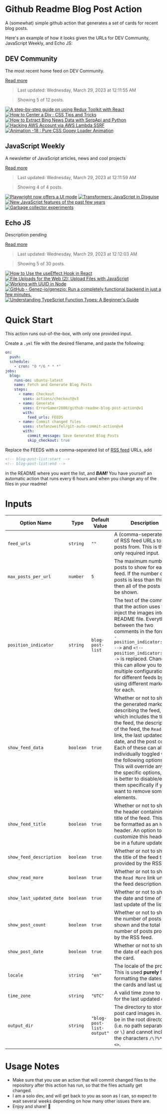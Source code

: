 # Github Readme Blog Post Action

A (somewhat) simple github action that generates a set of cards for recent blog posts.

Here's an example of how it looks given the URLs for DEV Community, JavaScript Weekly, and Echo JS:

<!-- post-list:start -->
## DEV Community

The most recent home feed on DEV Community.

[Read more](https://dev.to)
> Last updated: Wednesday, March 29, 2023 at 12:11:55 AM

> Showing 5 of 12 posts.

[![A step-by-step guide on using Redux Toolkit with React](https://raw.githubusercontent.com/ErrorGamer2000/github-readme-blog-post-action/main/generated_files/DEV_Community/A_step-by-step_guide_on_using_Redux_Toolkit_with_React.svg)](https://dev.to/ifourtechnolab/a-step-by-step-guide-on-using-redux-toolkit-with-react-2485)
[![How to Center a Div : CSS Tips and Tricks](https://raw.githubusercontent.com/ErrorGamer2000/github-readme-blog-post-action/main/generated_files/DEV_Community/How_to_Center_a_Div___CSS_Tips_and_Tricks.svg)](https://dev.to/rutikkpatel/how-to-center-a-div-css-tips-and-tricks-3lfp)
[![How to Extract Bing News Data with SerpApi and Python](https://raw.githubusercontent.com/ErrorGamer2000/github-readme-blog-post-action/main/generated_files/DEV_Community/How_to_Extract_Bing_News_Data_with_SerpApi_and_Python.svg)](https://dev.to/serpapi/how-to-extract-bing-news-data-with-serpapi-and-python-345i)
[![Hacking AWS Account via AWS Lambda SSRF](https://raw.githubusercontent.com/ErrorGamer2000/github-readme-blog-post-action/main/generated_files/DEV_Community/Hacking_AWS_Account_via_AWS_Lambda_SSRF.svg)](https://dev.to/aws-builders/hacking-aws-account-via-aws-lambda-ssrf-nof)
[![Animation -18 : Pure CSS Gooey Loader Animation](https://raw.githubusercontent.com/ErrorGamer2000/github-readme-blog-post-action/main/generated_files/DEV_Community/Animation_-18___Pure_CSS_Gooey_Loader_Animation.svg)](https://dev.to/jon_snow789/animation-18-pure-css-gooey-loader-animation-11pc)


## JavaScript Weekly

A newsletter of JavaScript articles, news and cool projects

[Read more](https://javascriptweekly.com/)
> Last updated: Wednesday, March 29, 2023 at 12:11:59 AM

> Showing 4 of 4 posts.

[![Playwright now offers a UI mode](https://raw.githubusercontent.com/ErrorGamer2000/github-readme-blog-post-action/main/generated_files/JavaScript_Weekly/Playwright_now_offers_a_UI_mode.svg)](https://javascriptweekly.com/issues/631)
[![Transformers: JavaScript in Disguise](https://raw.githubusercontent.com/ErrorGamer2000/github-readme-blog-post-action/main/generated_files/JavaScript_Weekly/Transformers__JavaScript_in_Disguise.svg)](https://javascriptweekly.com/issues/630)
[![New JavaScript features of the past few years](https://raw.githubusercontent.com/ErrorGamer2000/github-readme-blog-post-action/main/generated_files/JavaScript_Weekly/New_JavaScript_features_of_the_past_few_years.svg)](https://javascriptweekly.com/issues/629)
[![Garbage collector experiments](https://raw.githubusercontent.com/ErrorGamer2000/github-readme-blog-post-action/main/generated_files/JavaScript_Weekly/Garbage_collector_experiments.svg)](https://javascriptweekly.com/issues/628)


## Echo JS

Description pending

[Read more](
http://www.echojs.com
)
> Last updated: Wednesday, March 29, 2023 at 12:12:03 AM

> Showing 5 of 30 posts.

[![How to Use the useEffect Hook in React](https://raw.githubusercontent.com/ErrorGamer2000/github-readme-blog-post-action/main/generated_files/_Echo_JS_/How_to_Use_the_useEffect_Hook_in_React.svg)](https://dskcode.com/how-to-use-the-useeffect-hook-in-react)
[![File Uploads for the Web (2): Upload Files with JavaScript](https://raw.githubusercontent.com/ErrorGamer2000/github-readme-blog-post-action/main/generated_files/_Echo_JS_/File_Uploads_for_the_Web_(2)__Upload_Files_with_JavaScript.svg)](https://austingil.com/upload-files-with-javascript/)
[![Working with UUID in Node](https://raw.githubusercontent.com/ErrorGamer2000/github-readme-blog-post-action/main/generated_files/_Echo_JS_/Working_with_UUID_in_Node.svg)](
https://masteringjs.io/tutorials/node/uuid
)
[![GitHub - Genez-io/genezio: Run a completely functional backend in just a few minutes.](https://raw.githubusercontent.com/ErrorGamer2000/github-readme-blog-post-action/main/generated_files/_Echo_JS_/GitHub_-_Genez-io_genezio__Run_a_completely_functional_backend_in_just_a_few_minutes..svg)](https://github.com/Genez-io/genezio)
[![Understanding TypeScript Function Types: A Beginner's Guide](https://raw.githubusercontent.com/ErrorGamer2000/github-readme-blog-post-action/main/generated_files/_Echo_JS_/Understanding_TypeScript_Function_Types__A_Beginner's_Guide.svg)](https://dmitripavlutin.com/typescript-function-type/)


<!-- post-list:end -->

# Quick Start

This action runs out-of-the-box, with only one provided input.

Create a `.yml` file with the desired filename, and paste the following:

```yml
on:
  push:
  schedule:
    - cron: "0 */6 * * *"
jobs:
  blog:
    runs-on: ubuntu-latest
    name: Fetch and Generate Blog Posts
    steps:
      - name: Checkout
        uses: actions/checkout@v3
      - name: Generate
        uses: ErrorGamer2000/github-readme-blog-post-action@v1
        with:
          feed_urls: FEEDS
      - name: Commit changed files
        uses: stefanzweifel/git-auto-commit-action@v4
        with:
          commit_message: Save Generated Blog Posts
          skip_checkout: true
```

Replace the FEEDS with a comma-seperated list of [RSS feed](https://rss.com/blog/how-do-rss-feeds-work/) URLs, add

```md
<!-- blog-post-list:start -->
<!-- blog-post-list:end -->
```

in the README where you want the list, and **_BAM!_** You have yourself an automatic action that runs every 6 hours and when you change any of the files in your readme!

# Inputs

<table>
  <thead>
    <tr>
      <th>Option Name</th>
      <th>Type</th>
      <th>Default Value</th>
      <th>Description</th>
    </tr>
  </thead>
  <tbody>
    <tr>
      <td><code>feed_urls</code></td>
      <td><code>string</code></td>
      <td><code>""</code></td>
      <td>A (comma-seperated) list of RSS feed URLs to load posts from. This is the only required input.</td>
    </tr>
    <tr>
      <td><code>max_posts_per_url</code></td>
      <td><code>number</code></td>
      <td><code>5</code></td>
      <td>The maximum number of posts to show for each feed. If the number of posts is less than this, then all of the posts will be shown.</td>
    </tr>
    <tr>
      <td><code>position_indicator</code></td>
      <td><code>string</code></td>
      <td><code>blog-post-list</code></td>
      <td>The text of the comments that the action uses to inject the images into the README file. Everything between the two comments in the form <code>&lt;!-- position_indicator:start --&gt;</code> and <code>&lt;!-- position_indicator:end --&gt;</code> is replaced. Changing this can allow you to use multiple configurations for different feeds by using different markers for each.</td>
    </tr>
    <tr>
      <td><code>show_feed_data</code></td>
      <td><code>boolean</code></td>
      <td><code>true</code></td>
      <td>Whether or not to show the generated markdown describing the feed, which includes the title of the feed, the description of the feed, the <code>Read More</code> link, the last updated date, and the post count. Each of these can also be individually toggled with the following options. This will override any of the specific options, so it is better to disable/enable them specifically if you want to remove some elements.</td>
    </tr>
    <tr>
      <td><code>show_feed_title</code></td>
      <td><code>boolean</code></td>
      <td><code>true</code></td>
      <td>Whether or not to show the header containing the title of the feed. This will be formatted as an <code>h2</code> header. An option to customize this header will be in a future update.</td>
    </tr>
    <tr>
      <td><code>show_feed_description</code></td>
      <td><code>boolean</code></td>
      <td><code>true</code></td>
      <td>Whether or not to show the title of the feed that is provided by the RSS feed.</td>
    </tr>
    <tr>
      <td><code>show_read_more</code></td>
      <td><code>boolean</code></td>
      <td><code>true</code></td>
      <td>Whether or not to show the <code>Read More</code> link under the feed description.</td>
    </tr>
    <tr>
      <td><code>show_last_updated_date</code></td>
      <td><code>boolean</code></td>
      <td><code>true</code></td>
      <td>Whether or not to show the date and time of the last update of the list.</td>
    </tr>
    <tr>
      <td><code>show_post_count</code></td>
      <td><code>boolean</code></td>
      <td><code>true</code></td>
      <td>Whether or not to show the number of posts shown and the total number of posts provided by the RSS feed.</td>
    </tr>
    <tr>
      <td><code>show_post_date</code></td>
      <td><code>boolean</code></td>
      <td><code>true</code></td>
      <td>Whether or not to show the date of each post on the card.</td>
    </tr>
    <tr>
      <td><code>locale</code></td>
      <td><code>string</code></td>
      <td><code>"en"</code></td>
      <td>The locale of the project. This is used <strong>purely</strong> for formatting the dates of the cards and last update.</td>
    </tr>
    <tr>
      <td><code>time_zone</code></td>
      <td><code>string</code></td>
      <td><code>"UTC"</code></td>
      <td>A valid time zone to use for the last updated date.</td>
    </tr>
    <tr>
      <td><code>output_dir</code></td>
      <td><code>string</code></td>
      <td><code>"blog-post-list-output"</code></td>
      <td>The directory to store the post card images in. Must be in the root directory (i.e. no path separators <code>/</code> or <code>\</code>) and cannot include the characters <code>/\?%*:|"&lt;&gt;</code>.</td>
    </tr>
<!--
    <tr>
      <td><code></code></td>
      <td><cde></cde></td>
      <td><code></code></td>
      <td></td>
    </tr>
-->
  </tbody>
</table>

# Usage Notes

- Make sure that you use an action that will commit changed files to the repository after this action has run, so that the files actually get changed.
- I am a solo dev, and will get back to you as soon as I can, so expect to wait several weeks depending on how many other issues there are.
- Enjoy and share! 🤗
